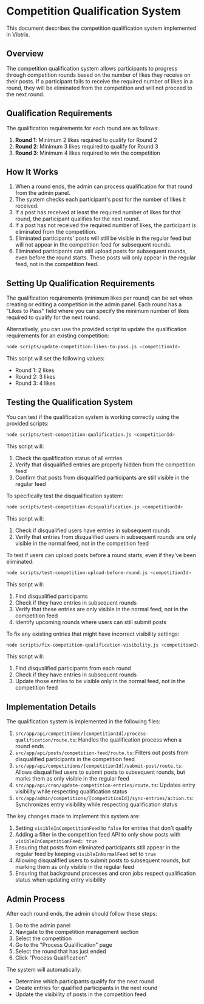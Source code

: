 # Competition Qualification System

This document describes the competition qualification system implemented in Vibtrix.

## Overview

The competition qualification system allows participants to progress through competition rounds based on the number of likes they receive on their posts. If a participant fails to receive the required number of likes in a round, they will be eliminated from the competition and will not proceed to the next round.

## Qualification Requirements

The qualification requirements for each round are as follows:

1. **Round 1**: Minimum 2 likes required to qualify for Round 2
2. **Round 2**: Minimum 3 likes required to qualify for Round 3
3. **Round 3**: Minimum 4 likes required to win the competition

## How It Works

1. When a round ends, the admin can process qualification for that round from the admin panel.
2. The system checks each participant's post for the number of likes it received.
3. If a post has received at least the required number of likes for that round, the participant qualifies for the next round.
4. If a post has not received the required number of likes, the participant is eliminated from the competition.
5. Eliminated participants' posts will still be visible in the regular feed but will not appear in the competition feed for subsequent rounds.
6. Eliminated participants can still upload posts for subsequent rounds, even before the round starts. These posts will only appear in the regular feed, not in the competition feed.

## Setting Up Qualification Requirements

The qualification requirements (minimum likes per round) can be set when creating or editing a competition in the admin panel. Each round has a "Likes to Pass" field where you can specify the minimum number of likes required to qualify for the next round.

Alternatively, you can use the provided script to update the qualification requirements for an existing competition:

```bash
node scripts/update-competition-likes-to-pass.js <competitionId>
```

This script will set the following values:

- Round 1: 2 likes
- Round 2: 3 likes
- Round 3: 4 likes

## Testing the Qualification System

You can test if the qualification system is working correctly using the provided scripts:

```bash
node scripts/test-competition-qualification.js <competitionId>
```

This script will:

1. Check the qualification status of all entries
2. Verify that disqualified entries are properly hidden from the competition feed
3. Confirm that posts from disqualified participants are still visible in the regular feed

To specifically test the disqualification system:

```bash
node scripts/test-competition-disqualification.js <competitionId>
```

This script will:

1. Check if disqualified users have entries in subsequent rounds
2. Verify that entries from disqualified users in subsequent rounds are only visible in the normal feed, not in the competition feed

To test if users can upload posts before a round starts, even if they've been eliminated:

```bash
node scripts/test-competition-upload-before-round.js <competitionId>
```

This script will:

1. Find disqualified participants
2. Check if they have entries in subsequent rounds
3. Verify that these entries are only visible in the normal feed, not in the competition feed
4. Identify upcoming rounds where users can still submit posts

To fix any existing entries that might have incorrect visibility settings:

```bash
node scripts/fix-competition-qualification-visibility.js <competitionId>
```

This script will:

1. Find disqualified participants from each round
2. Check if they have entries in subsequent rounds
3. Update those entries to be visible only in the normal feed, not in the competition feed

## Implementation Details

The qualification system is implemented in the following files:

1. `src/app/api/competitions/[competitionId]/process-qualification/route.ts`: Handles the qualification process when a round ends
2. `src/app/api/posts/competition-feed/route.ts`: Filters out posts from disqualified participants in the competition feed
3. `src/app/api/competitions/[competitionId]/submit-post/route.ts`: Allows disqualified users to submit posts to subsequent rounds, but marks them as only visible in the regular feed
4. `src/app/api/cron/update-competition-entries/route.ts`: Updates entry visibility while respecting qualification status
5. `src/app/admin/competitions/[competitionId]/sync-entries/action.ts`: Synchronizes entry visibility while respecting qualification status

The key changes made to implement this system are:

1. Setting `visibleInCompetitionFeed` to `false` for entries that don't qualify
2. Adding a filter in the competition feed API to only show posts with `visibleInCompetitionFeed: true`
3. Ensuring that posts from eliminated participants still appear in the regular feed by keeping `visibleInNormalFeed` set to `true`
4. Allowing disqualified users to submit posts to subsequent rounds, but marking them as only visible in the regular feed
5. Ensuring that background processes and cron jobs respect qualification status when updating entry visibility

## Admin Process

After each round ends, the admin should follow these steps:

1. Go to the admin panel
2. Navigate to the competition management section
3. Select the competition
4. Go to the "Process Qualification" page
5. Select the round that has just ended
6. Click "Process Qualification"

The system will automatically:

- Determine which participants qualify for the next round
- Create entries for qualified participants in the next round
- Update the visibility of posts in the competition feed
